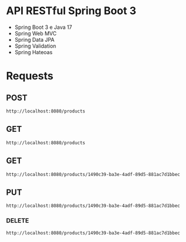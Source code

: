 # API RESTful Spring Boot 3
- Spring Boot 3 e Java 17
- Spring Web MVC
- Spring Data JPA
- Spring Validation
- Spring Hateoas

# Requests
## POST
```
http://localhost:8080/products
```
## GET
```
http://localhost:8080/products
```
## GET
```
http://localhost:8080/products/1490c39-ba3e-4adf-89d5-881ac7d1bbec
```
## PUT 
```
http://localhost:8080/products/1490c39-ba3e-4adf-89d5-881ac7d1bbec
```
### DELETE
```
http://localhost:8080/products/1490c39-ba3e-4adf-89d5-881ac7d1bbec
```
